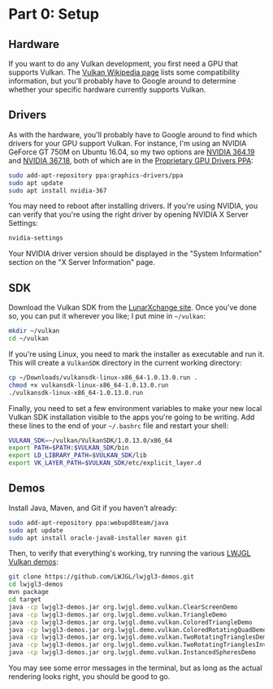 # Part 0: Setup

## Hardware

If you want to do any Vulkan development, you first need a GPU that supports
Vulkan. The [Vulkan Wikipedia page][wikipedia] lists some compatibility
information, but you'll probably have to Google around to determine whether your
specific hardware currently supports Vulkan.

## Drivers

As with the hardware, you'll probably have to Google around to find which
drivers for your GPU support Vulkan. For instance, I'm using an NVIDIA GeForce
GT 750M on Ubuntu 16.04, so my two options are [NVIDIA 364.19][364.19] and
[NVIDIA 367.18][367.18], both of which are in the
[Proprietary GPU Drivers PPA][ppa]:

```sh
sudo add-apt-repository ppa:graphics-drivers/ppa
sudo apt update
sudo apt install nvidia-367
```

You may need to reboot after installing drivers. If you're using NVIDIA, you can
verify that you're using the right driver by opening NVIDIA X Server Settings:

```sh
nvidia-settings
```

Your NVIDIA driver version should be displayed in the "System Information"
section on the "X Server Information" page.

## SDK

Download the Vulkan SDK from the [LunarXchange site][lunarxchange]. Once you've
done so, you can put it wherever you like; I put mine in `~/vulkan`:

```sh
mkdir ~/vulkan
cd ~/vulkan
```

If you're using Linux, you need to mark the installer as executable and run it.
This will create a `VulkanSDK` directory in the current working directory:

```sh
cp ~/Downloads/vulkansdk-linux-x86_64-1.0.13.0.run .
chmod +x vulkansdk-linux-x86_64-1.0.13.0.run
./vulkansdk-linux-x86_64-1.0.13.0.run
```

Finally, you need to set a few environment variables to make your new local
Vulkan SDK installation visible to the apps you're going to be writing. Add
these lines to the end of your `~/.bashrc` file and restart your shell:

```sh
VULKAN_SDK=~/vulkan/VulkanSDK/1.0.13.0/x86_64
export PATH=$PATH:$VULKAN_SDK/bin
export LD_LIBRARY_PATH=$VULKAN_SDK/lib
export VK_LAYER_PATH=$VULKAN_SDK/etc/explicit_layer.d
```

## Demos

Install Java, Maven, and Git if you haven't already:

```sh
sudo add-apt-repository ppa:webupd8team/java
sudo apt update
sudo apt install oracle-java8-installer maven git
```

Then, to verify that everything's working, try running the various
[LWJGL Vulkan demos][demos]:

```sh
git clone https://github.com/LWJGL/lwjgl3-demos.git
cd lwjgl3-demos
mvn package
cd target
java -cp lwjgl3-demos.jar org.lwjgl.demo.vulkan.ClearScreenDemo
java -cp lwjgl3-demos.jar org.lwjgl.demo.vulkan.TriangleDemo
java -cp lwjgl3-demos.jar org.lwjgl.demo.vulkan.ColoredTriangleDemo
java -cp lwjgl3-demos.jar org.lwjgl.demo.vulkan.ColoredRotatingQuadDemo
java -cp lwjgl3-demos.jar org.lwjgl.demo.vulkan.TwoRotatingTrianglesDemo
java -cp lwjgl3-demos.jar org.lwjgl.demo.vulkan.TwoRotatingTrianglesInvDepthDemo
java -cp lwjgl3-demos.jar org.lwjgl.demo.vulkan.InstancedSpheresDemo
```

You may see some error messages in the terminal, but as long as the actual
rendering looks right, you should be good to go.

[364.19]: http://www.nvidia.com/download/driverResults.aspx/101818/en-us
[367.18]: http://www.nvidia.com/download/driverResults.aspx/102879/en-us
[demos]: https://github.com/LWJGL/lwjgl3-demos/tree/master/src/org/lwjgl/demo/vulkan
[lunarxchange]: https://vulkan.lunarg.com/signin
[ppa]: https://launchpad.net/~graphics-drivers/+archive/ubuntu/ppa
[wikipedia]: https://en.wikipedia.org/wiki/Vulkan_%28API%29#Hardware_compatibility
